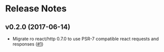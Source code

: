 # Release Notes

## v0.2.0 (2017-06-14)

- Migrate ro react/http 0.7.0 to use PSR-7 compatible react requests and responses ([#1](https://github.com/shakahl/laravel-reactphp/issues/1))
